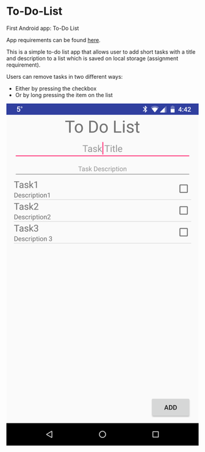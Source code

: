 # To-Do-List
First Android app: To-Do List

App requirements can be found [here](/App_Requirements.pdf).

This is a simple to-do list app that allows user to add short tasks with a title and description to a list which is saved on local storage (assignment requirement). 

Users can remove tasks in two different ways:
* Either by pressing the checkbox
* Or by long pressing the item on the list

![Alt text](/Screenshot.png?raw=true "Screenshot")